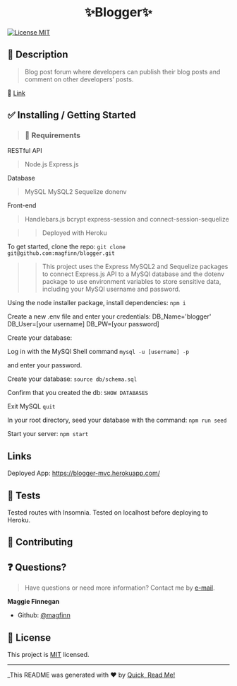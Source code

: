 <h1 align="center">✨Blogger✨</h1>

<p>
<a href="https://opensource.org/licenses/MIT">
<img alt = "License MIT" src="https://img.shields.io/badge/license-MIT-success.svg" target="_blank" /></a>
</p>

## 📜 Description

> Blog post forum where developers can publish their blog posts and comment on other developers’ posts. 

🔗 <a href = 'https://github.com/magfinn/blogger'>Link</a>

## ✅ Installing / Getting Started

> ### 🧰 Requirements

RESTful API
> Node.js
> Express.js 

Database
> MySQL
> MySQL2
> Sequelize
> donenv

Front-end
> Handlebars.js
> bcrypt
> express-session and connect-session-sequelize

>> Deployed with Heroku

To get started, clone the repo:
`git clone git@github.com:magfinn/blogger.git`

> > This project uses the Express MySQL2 and Sequelize packages to connect Express.js API to a MySQl database and the dotenv package to use environment variables to store sensitive data, including your MySQl username and password.

Using the node installer package, install dependencies:
`npm i`

Create a new .env file and enter your credentials:
DB_Name='blogger'
DB_User=[your username]
DB_PW=[your password]

Create your database:

Log in with the MySQl Shell command
`mysql -u [username] -p`

and enter your password.

Create your database:
`source db/schema.sql`

Confirm that you created the db:
`SHOW DATABASES`

Exit MySQL `quit`

In your root directory, seed your database with the command:
`npm run seed`

Start your server:
`npm start`

## Links

Deployed App: https://blogger-mvc.herokuapp.com/

## 🚥 Tests

Tested routes with Insomnia. Tested on localhost before deploying to Heroku. 

## 🤝 Contributing

## ❓ Questions?

> Have questions or need more information? Contact me by <a href='mailto:magfin@github.com'>e-mail</a>.

**Maggie Finnegan**

- Github: [@magfinn](https://github.com/magfinn)

## 📝 License

This project is [MIT](https://opensource.org/licenses/MIT) licensed.

---

\_This README was generated with ❤️ by [Quick, Read Me!](https://github.com/magfinn/Quick-README-)